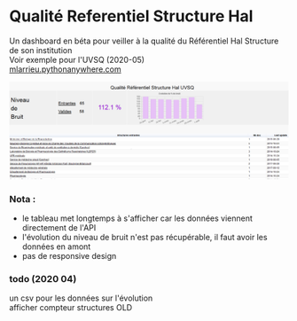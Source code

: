 # Qualité Referentiel Structure Hal
Un dashboard en béta pour veiller à la qualité du Référentiel Hal Structure de son institution <br />
Voir exemple pour l'UVSQ (2020-05) <br />
[mlarrieu.pythonanywhere.com](http://mlarrieu.pythonanywhere.com/)<br />

![snap](static/snapshot.png)


### Nota : 
- le tableau met longtemps à s'afficher car les données viennent directement de l'API 
- l'évolution du niveau de bruit n'est pas récupérable, il faut avoir les données en amont
- pas de responsive design

### todo (2020 04)
un csv pour les données sur l'évolution <br>
afficher compteur structures OLD

